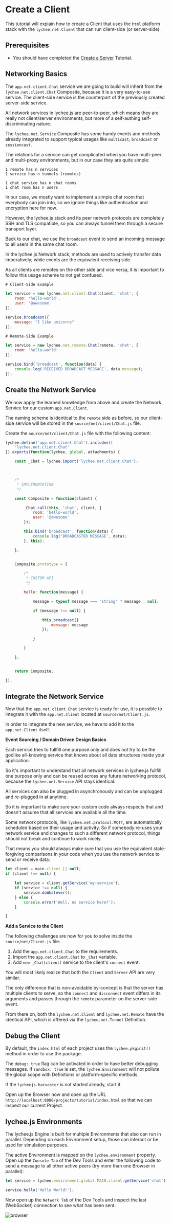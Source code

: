 
# Create a Client

This tutorial will explain how to create a Client that
uses the `html` platform stack with the `lychee.net.Client`
that can run client-side (or server-side).


## Prerequisites

- You should have completed the [Create a Server](./01-server.md)
  Tutorial.


## Networking Basics

The `app.net.client.Chat` service we are going to build will
inherit from the `lychee.net.client.Chat` Composite, because
it is a very easy-to-use service. The client-side service is
the counterpart of the previously created server-side service.

All network services in lychee.js are peer-to-peer, which means
they are really not client/server environments, but more of
a self-authing self-discriminating nature.

The `lychee.net.Service` Composite has some handy events and
methods already integrated to support typical usages like `multicast`,
`broadcast` or `sessioncast`.

The relations for a service can get complicated when you have
multi-peer and multi-proxy environments, but in our case they
are quite simple:

```
1 remote has n services
1 service has n tunnels (remotes)

1 chat service has n chat rooms
1 chat room has n users
```

In our case, we mostly want to implement a simple chat room that
everybody can join into, so we ignore things like authentication
and encryption here for now.

However, the lychee.js stack and its peer network protocols are
completely SSH and TLS compatible, so you can always tunnel them
through a secure transport layer.

Back to our chat, we use the `broadcast` event to send an incoming
message to all users in the same chat room.

In the lychee.js Network stack, methods are used to actively transfer
data imperatively; while events are the equivalent receiving side.

As all clients are remotes on the other side and vice versa, it is
important to follow this usage scheme to not get confused.

```javascript
# Client-Side Example

let service = new lychee.net.client.Chat(client, 'chat', {
	room: 'hello-world',
	user: '@awesome'
});

service.broadcast({
	message: "I like unicorns"
});
```

```javascript
# Remote-Side Example

let service = new lychee.net.remote.Chat(remote, 'chat', {
	room: 'hello-world'
});

service.bind('broadcast', function(data) {
	console.log('RECEIVED BROADCAST MESSAGE', data.message);
});
```


## Create the Network Service

We now apply the learned knowledge from above and create the
Network Service for our custom `app.net.Client`.

The naming scheme is identical to the `remote` side as before,
so our client-side service will be stored in the `source/net/client/Chat.js`
file.


Create the `source/net/client/Chat.js` file with the following
content:

```javascript
lychee.define('app.net.client.Chat').includes([
	'lychee.net.client.Chat'
]).exports(function(lychee, global, attachments) {

	const _Chat = lychee.import('lychee.net.client.Chat');



	/*
	 * IMPLEMENTATION
	 */

	const Composite = function(client) {

		_Chat.call(this, 'chat', client, {
			room: 'hello-world',
			user: '@awesome'
		});

		this.bind('broadcast', function(data) {
			console.log('BROADCASTED MESSAGE', data);
		}, this);

	};


	Composite.prototype = {

		/*
		 * CUSTOM API
		 */

		hello: function(message) {

			message = typeof message === 'string' ? message : null;

			if (message !== null) {

				this.broadcast({
					message: message
				});

			}

		}

	};


	return Composite;

});
```


## Integrate the Network Service

Now that the `app.net.client.Chat` service is ready
for use, it is possible to integrate it with the
`app.net.Client` located at `source/net/Client.js`.

In order to integrate the new service, we have to
add it to the `app.net.Client` itself.

**Event Sourcing / Domain Driven Design Basics**

Each service tries to fullfill one purpose only
and does not try to be the godlike all-knowing
service that knows about all data structures inside
your application.

So it's important to understand that all network
services in lychee.js fullfill one purpose only and
can be reused across any future networking protocol,
because the `lychee.net.Service` API stays identical.

All services can also be plugged in asynchronously
and can be unplugged and re-plugged in at anytime.

So it is important to make sure your custom code always
respects that and doesn't assume that all services
are available all the time.

Some network protocols, like `lychee.net.protocol.MQTT`,
are automatically scheduled based on their usage and
activity. So if somebody re-uses your network service
and changes to such a different network protocol,
things should not break and continue to work nicely.

That means you should always make sure that you use the
equivalent state-forgiving comparisons in your code
when you use the network service to send or receive
data:

```javascript
let client = main.client || null;
if (client !== null) {

	let service = client.getService('my-service');
	if (service !== null) {
		service.doWhatever();
	} else {
		console.error('Well, no service here?');
	}

}
```

**Add a Service to the Client**

The following challenges are now for you to solve inside
the `source/net/Client.js` file:

1. Add the `app.net.client.Chat` to the requirements.
2. Import the `app.net.client.Chat` to `_Chat` variable.
3. Add `new _Chat(client)` service to the client's `connect` event.

You will most likely realize that both the `Client` and
`Server` API are very similar.

The only difference that is non-avoidable by-concept is
that the server has multiple clients to serve, so the
`connect` and `disconnect` event differs in its arguments
and passes through the `remote` parameter on the server-side
event.

From there on, both the `lychee.net.Client` and
`lychee.net.Remote` have the identical API, which is
offered via the `lychee.net.Tunnel` Definition.

## Debug the Client

By default, the `index.html` of each project uses the
`lychee.pkginit()` method in order to use the package.

The `debug: true` flag can be activated in order to have
better debugging messages. If `sandbox: true` is set, the
`lychee.Environment` will not pollute the global scope
with Definitions or platform-specific methods.

If the `lycheejs-harvester` is not started already, start it.

Open up the Browser now and open up the URL `http://localhost:8080/projects/tutorial/index.html`
so that we can inspect our current Project.


## lychee.js Environments

The lychee.js Engine is built for multiple Environments
that also can run in parallel. Depending on each Environment
setup, those can interact or be used for simulation purposes.

The active Environment is mapped on the `lychee.environment`
property. Open up the `Console Tab` of the Dev Tools and
enter the following code to send a message to all
other active peers (try more than one Browser in parallel):


```javascript
let service = lychee.environment.global.MAIN.client.getService('chat');

service.hello('Hello World!');
```

Now open up the `Network Tab` of the Dev Tools and inspect
the last (WebSocket) connection to see what has been sent.

![browser](./02-client/asset/browser.png)

